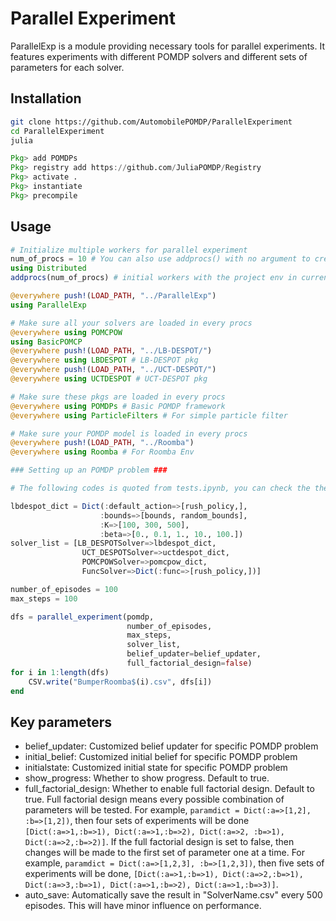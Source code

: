 # Parallel Experiment
ParallelExp is a module providing necessary tools for parallel experiments. It features experiments with different POMDP solvers and different sets of parameters for each solver.
## Installation
```bash
git clone https://github.com/AutomobilePOMDP/ParallelExperiment
cd ParallelExperiment
julia
```
```julia
Pkg> add POMDPs
Pkg> registry add https://github.com/JuliaPOMDP/Registry
Pkg> activate .
Pkg> instantiate
Pkg> precompile
```
## Usage
```julia
# Initialize multiple workers for parallel experiment
num_of_procs = 10 # You can also use addprocs() with no argument to create as many workers as your threads
using Distributed
addprocs(num_of_procs) # initial workers with the project env in current work directory

@everywhere push!(LOAD_PATH, "../ParallelExp")
using ParallelExp

# Make sure all your solvers are loaded in every procs
@everywhere using POMCPOW
using BasicPOMCP
@everywhere push!(LOAD_PATH, "../LB-DESPOT/")
@everywhere using LBDESPOT # LB-DESPOT pkg
@everywhere push!(LOAD_PATH, "../UCT-DESPOT/")
@everywhere using UCTDESPOT # UCT-DESPOT pkg

# Make sure these pkgs are loaded in every procs
@everywhere using POMDPs # Basic POMDP framework
@everywhere using ParticleFilters # For simple particle filter

# Make sure your POMDP model is loaded in every procs
@everywhere push!(LOAD_PATH, "../Roomba")
@everywhere using Roomba # For Roomba Env

### Setting up an POMDP problem ###

# The following codes is quoted from tests.ipynb, you can check the the detail there.

lbdespot_dict = Dict(:default_action=>[rush_policy,], 
                    :bounds=>[bounds, random_bounds],
                    :K=>[100, 300, 500],
                    :beta=>[0., 0.1, 1., 10., 100.])
solver_list = [LB_DESPOTSolver=>lbdespot_dict, 
                UCT_DESPOTSolver=>uctdespot_dict, 
                POMCPOWSolver=>pomcpow_dict,
                FuncSolver=>Dict(:func=>[rush_policy,])]

number_of_episodes = 100
max_steps = 100

dfs = parallel_experiment(pomdp,
                          number_of_episodes,
                          max_steps,
                          solver_list,
                          belief_updater=belief_updater,
                          full_factorial_design=false)
for i in 1:length(dfs)
    CSV.write("BumperRoomba$(i).csv", dfs[i])
end
```
## Key parameters
- belief_updater: Customized belief updater for specific POMDP problem
- initial_belief: Customized initial belief for specific POMDP problem
- initialstate: Customized initial state for specific POMDP problem
- show_progress: Whether to show progress. Default to true.
- full_factorial_design: Whether to enable full factorial design. Default to true. Full factorial design means every possible combination of parameters will be tested. For example, ```paramdict = Dict(:a=>[1,2], :b=>[1,2])```, then four sets of experiments will be done ```[Dict(:a=>1,:b=>1), Dict(:a=>1,:b=>2), Dict(:a=>2, :b=>1), Dict(:a=>2,:b=>2)]```. If the full factorial design is set to false, then changes will be made to the first set of parameter one at a time. For example, ```paramdict = Dict(:a=>[1,2,3], :b=>[1,2,3])```, then five sets of experiments will be done, ```[Dict(:a=>1,:b=>1), Dict(:a=>2,:b=>1), Dict(:a=>3,:b=>1), Dict(:a=>1,:b=>2), Dict(:a=>1,:b=>3)]```.
- auto_save: Automatically save the result in "SolverName.csv" every 500 episodes. This will have minor influence on performance.